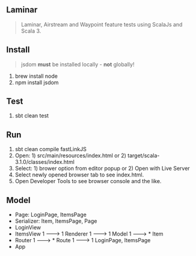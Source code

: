 Laminar
-------
>Laminar, Airstream and Waypoint feature tests using ScalaJs and Scala 3.

Install
-------
>jsdom **must** be installed locally - **not** globally!
1. brew install node
2. npm install jsdom

Test
----
1. sbt clean test

Run
---
1. sbt clean compile fastLinkJS
2. Open: 1) src/main/resources/index.html or 2) target/scala-3.1.0/classes/index.html
3. Select: 1) brower option from editor popup or 2) Open with Live Server
4. Select newly opened browser tab to see index.html.
5. Open Developer Tools to see browser console and the like.

Model
-----
* Page: LoginPage, ItemsPage
* Serializer: Item, ItemsPage, Page
* LoginView
* ItemsView 1 ---> 1 Renderer 1 ---> 1 Model 1 ---> * Item
* Router 1 ---> * Route 1 ---> 1 LoginPage, ItemsPage
* App